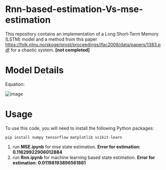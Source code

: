 # Rnn-based-estimation-Vs-mse-estimation

This repository contains an implementation of a Long Short-Term Memory (LSTM) model and a method from this paper https://folk.ntnu.no/skoge/prost/proceedings/ifac2008/data/papers/1383.pdf for a chaotic system. **[not completed]**


# Model Details

Equation:

![image](https://github.com/user-attachments/assets/5c4c8615-31bc-4770-957e-6667dce302ff)


# Usage 

To use this code, you will need to install the following Python packages:

```
pip install numpy tensorflow matplotlib scikit-learn
```

1) run **MSE.ipynb** for mse state estimation. **Error for estimation: 0.11629922906012884**
2) run **Rnn.ipynb** for machine learning based state estimation. **Error for estimation: 0.01198193896561861**

